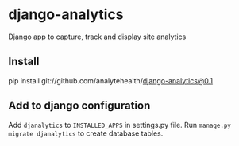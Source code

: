 django-analytics
================

Django app to capture, track and display site analytics

Install
-------
pip install git://github.com/analytehealth/django-analytics@0.1

Add to django configuration
---------------------------
Add `djanalytics` to `INSTALLED_APPS` in settings.py file.
Run `manage.py migrate djanalytics` to create database tables.
